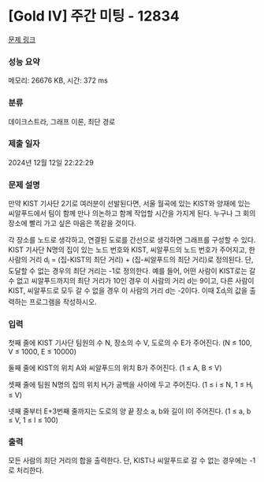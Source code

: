 # [Gold IV] 주간 미팅 - 12834 

[문제 링크](https://www.acmicpc.net/problem/12834) 

### 성능 요약

메모리: 26676 KB, 시간: 372 ms

### 분류

데이크스트라, 그래프 이론, 최단 경로

### 제출 일자

2024년 12월 12일 22:22:29

### 문제 설명

<p>만약 KIST 기사단 2기로 여러분이 선발된다면, 서울 월곡에 있는 KIST와 양재에 있는 씨알푸드에서 팀이 함께 만나 의논하고 함께 작업할 시간을 가지게 된다. 누구나 그 회의 장소에 빨리 가고 싶은 마음은 똑같을 것이다.</p>

<p>각 장소를 노드로 생각하고, 연결된 도로를 간선으로 생각하면 그래프를 구성할 수 있다. KIST 기사단 N명의 집이 있는 노드 번호와 KIST, 씨알푸드의 노드 번호가 주어지고, 한 사람의 거리 d<sub>i</sub> = (집-KIST의 최단 거리) + (집-씨알푸드의 최단 거리)로 정의된다. 단, 도달할 수 없는 경우의 최단 거리는 -1로 정의한다. 예를 들어, 어떤 사람이 KIST로는 갈 수 없고 씨알푸드까지의 최단 거리가 10인 경우 이 사람의 거리 d는 9이고, 다른 사람이 KIST, 씨알푸드로 모두 갈 수 없을 경우 이 사람의 거리 d는 -2이다. 이때 Σd<sub>i</sub>의 값을 출력하는 프로그램을 작성하시오.</p>

### 입력 

 <p>첫째 줄에 KIST 기사단 팀원의 수 N, 장소의 수 V, 도로의 수 E가 주어진다. (N ≤ 100, V ≤ 1000, E ≤ 10000)</p>

<p>둘째 줄에 KIST의 위치 A와 씨알푸드의 위치 B가 주어진다. (1 ≤ A, B ≤ V)</p>

<p>셋째 줄에 팀원 N명의 집의 위치 H<sub>i</sub>가 공백을 사이에 두고 주어진다. (1 ≤ i ≤ N, 1 ≤ H<sub>i</sub> ≤ V)</p>

<p>넷째 줄부터 E+3번째 줄까지는 도로의 양 끝 장소 a, b와 길이 l이 주어진다. (1 ≤ a, b ≤ V, 1 ≤ l ≤ 100)</p>

### 출력 

 <p>모든 사람의 최단 거리의 합을 출력한다. 단, KIST나 씨알푸드로 갈 수 없는 경우에는 -1로 처리한다.</p>


